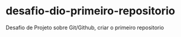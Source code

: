 # desafio-dio-primeiro-repositorio
Desafio de Projeto sobre Git/Github, criar o primeiro repositorio
